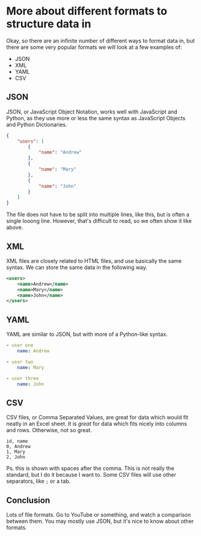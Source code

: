 # More about different formats to structure data in

Okay, so there are an infinite number of different ways to format data in, but there are some very popular formats we will look at a few examples of:

* JSON
* XML
* YAML
* CSV

## JSON
JSON, or JavaScript Object Notation, works well with JavaScript and Python, as they use more or less the same syntax as JavaScript Objects and Python Dictionaries.

```JSON
{
    "users": [
        {
            "name": "Andrew"
        },
        {
            "name": "Mary"
        },
        {
            "name": "John"
        }
    ]
}
```

The file does not have to be split into multiple lines, like this, but is often a single looong line. However, that's difficult to read, so we often show it like above.

## XML
XML files are closely related to HTML files, and use basically the same syntax.
We can store the same data in the following way.

```XML
<users>
    <name>Andrew</name>
    <name>Mary</name>
    <name>John</name>
</users>
```

## YAML
YAML are similar to JSON, but with more of a Python-like syntax.

```YAML
- user one
    name: Andrew

- user two
    name: Mary

- user three
    name: John
```

## CSV
CSV files, or Comma Separated Values, are great for data which would fit neatly in an Excel sheet.
It is _great_ for data which fits nicely into columns and rows.
Otherwise, not so great.

```CSV
id, name
0, Andrew
1, Mary
2, John
```

Ps. this is shown with spaces after the comma.
This is not really the standard, but I do it because I want to.
Some CSV files will use other separators, like `;` or a tab.

## Conclusion
Lots of file formats.
Go to YouTube or something, and watch a comparison between them.
You may mostly use JSON, but it's nice to know about other formats.
